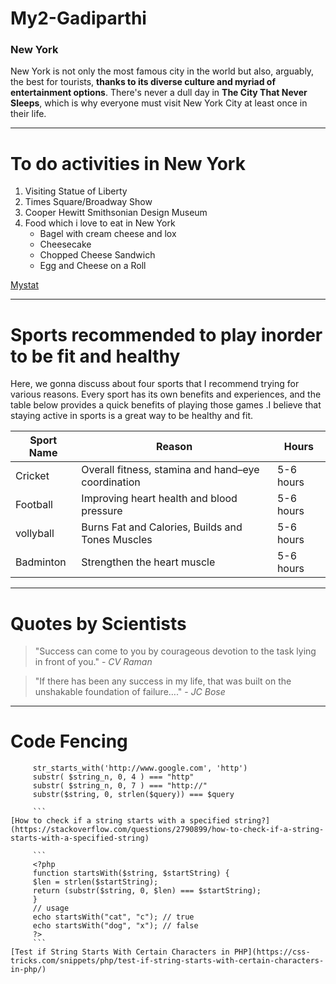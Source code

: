 # My2-Gadiparthi
### New York

New York is not only the most famous city in the world but also, arguably, the best for tourists, **thanks to its diverse culture and myriad of entertainment options**. There's never a dull day in **The City That Never Sleeps**, which is why everyone must visit New York City at least once in their life.

---------------

# To do activities in New York

1. Visiting Statue of Liberty
2. Times Square/Broadway Show
3. Cooper Hewitt Smithsonian Design Museum
4. Food which i love to eat in New York 
     * Bagel with cream cheese and lox
     * Cheesecake
     * Chopped Cheese Sandwich 
     * Egg and Cheese on a Roll

[Mystat](MyStats.md)

-----------------------------------

# Sports recommended to play inorder to be fit and healthy

Here, we gonna discuss about four sports that I recommend trying for various reasons. Every sport has its own benefits and experiences, and the table below provides a quick benefits of playing those games .I believe that staying active in sports is a great way to be healthy and fit.

|Sport Name| Reason                          | Hours     |
|----------|---------------------------------|-----------|
|Cricket   | Overall fitness, stamina and hand–eye coordination  | 5-6 hours |
|Football  | Improving heart health and blood pressure | 5-6 hours |
|vollyball | Burns Fat and Calories, Builds and Tones Muscles  | 5-6 hours |
|Badminton | Strengthen the heart muscle  | 5-6 hours |


-----------

# Quotes by Scientists

> "Success can come to you by courageous devotion to the task lying in front of you." - *CV Raman*

> "If there has been any success in my life, that was built on the unshakable foundation of failure…." - *JC Bose*

--------
# Code Fencing

```  
     str_starts_with('http://www.google.com', 'http')
     substr( $string_n, 0, 4 ) === "http"
     substr( $string_n, 0, 7 ) === "http://"
     substr($string, 0, strlen($query)) === $query

     ```
[How to check if a string starts with a specified string?](https://stackoverflow.com/questions/2790899/how-to-check-if-a-string-starts-with-a-specified-string)

     ```
     <?php  
     function startsWith($string, $startString) { 
     $len = strlen($startString); 
     return (substr($string, 0, $len) === $startString); 
     } 
     // usage
     echo startsWith("cat", "c"); // true
     echo startsWith("dog", "x"); // false
     ?> 
     ```
[Test if String Starts With Certain Characters in PHP](https://css-tricks.com/snippets/php/test-if-string-starts-with-certain-characters-in-php/)






